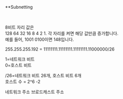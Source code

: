 **Subnetting<br>
<br>
<Br>


8비트 자리 값은 <Br>
128 64 32 16 8 4 2 1. 각 자리를 켜면 해당 값만큼 증가합니다.<Br>
예를 들어, 1001 0100이면 148입니다. <br>

255.255.255.192 = 11111111.11111111.11111111.11000000/26

1=네트워크 비트<Br>
0=호스트 비트<br>

/26=네트워크 비트 26개, 호스트 비트 6개 <br>
                      호스트 수 = 2^6 -2<br>



네트워크 주소
브로드캐스트 주소 
